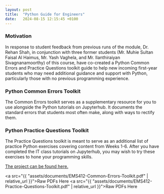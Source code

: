 ```yaml
---
layout: post
title:  "Python Guide for Engineers"
date:   2024-08-15 12:15:45 +0100
---
```


### Motivation

In response to student feedback from previous runs of the module, Dr. Rehan Shah, in conjunction with three former students (Mr. Muhie Sultan Faisal Al Haimus, Mr. Yash Vaghela, and Mr. Ilanthiraiyan Sivagnanamoorthy) of this course, have co-created a Python Common Errors and Practice Questions toolkit guide to help new incoming first-year students who may need additional guidance and support with Python, particularly those with no previous programming experience.

### Python Common Errors Toolkit

The Common Errors toolkit serves as a supplementary resource for you to use alongside the Python tutorials on Jupyterhub. It documents the standard errors that students most often make, along with ways to rectify them.

### Python Practice Questions Toolkit

The Practice Questions toolkit is meant to serve as an additional list of practice Python exercises covering content from Weeks 1-6. After you have completed the IT class tutorials on Jupyterhub, you may wish to try these exercises to hone your programming skills.

<a href="https://github.com/Muhie/ems412u-python-guides?tab=readme-ov-file#motivation">The project can be found here.</a>

<a src="{{ "assets/documents/EMS412-Common-Errors-Toolkit.pdf" | relative_url }}">Raw PDFs Here</a>
<a src="{{ "assets/documents/EMS412-Practice-Questions-Toolkit.pdf" | relative_url }}">Raw PDFs Here</a>